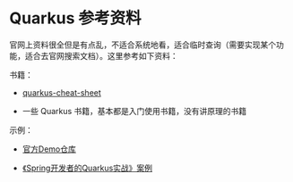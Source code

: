 # Quarkus 参考资料

官网上资料很全但是有点乱，不适合系统地看，适合临时查询（需要实现某个功能，适合去官网搜索文档）。这里参考如下资料：

书籍：

+ [quarkus-cheat-sheet](https://lordofthejars.github.io/quarkus-cheat-sheet)

+ 一些 Quarkus 书籍，基本都是入门使用书籍，没有讲原理的书籍

示例：

+ [官方Demo仓库](https://github.com/quarkusio/quarkus-quickstarts)

+ [《Spring开发者的Quarkus实战》案例](https://github.com/rengang66/iiit.quarkus.sample)